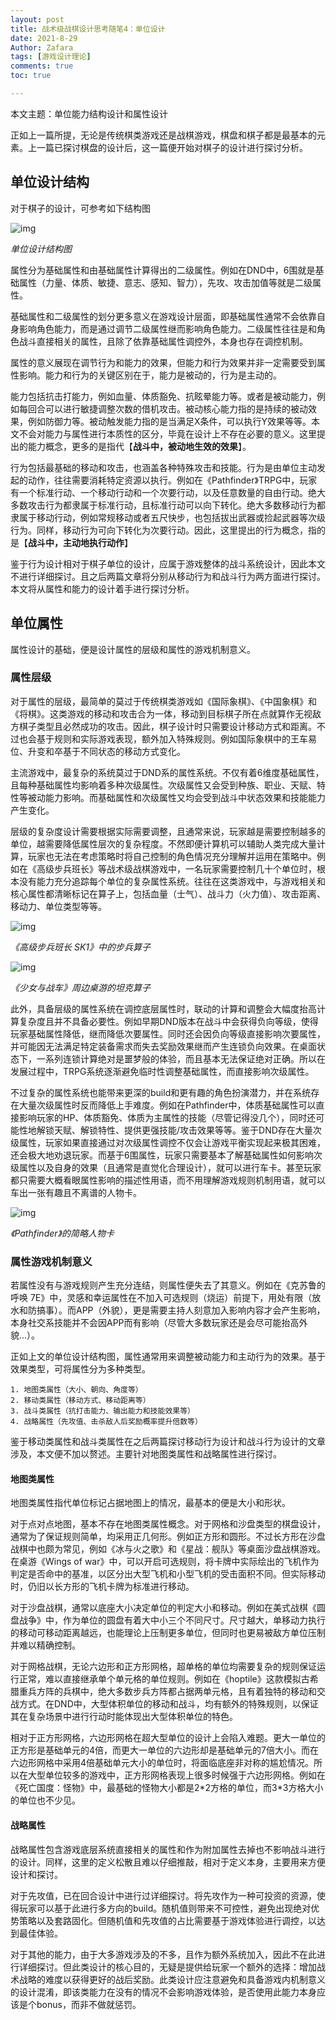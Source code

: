 ```yaml
---
layout: post
title: 战术级战棋设计思考随笔4：单位设计
date: 2021-8-29
Author: Zafara
tags: [游戏设计理论]
comments: true
toc: true

---
```


本文主题：单位能力结构设计和属性设计

正如上一篇所提，无论是传统棋类游戏还是战棋游戏，棋盘和棋子都是最基本的元素。上一篇已探讨棋盘的设计后，这一篇便开始对棋子的设计进行探讨分析。

## 单位设计结构

对于棋子的设计，可参考如下结构图

![img](https://pic.imgdb.cn/item/612afb0d44eaada73987b858.png)

*单位设计结构图*

属性分为基础属性和由基础属性计算得出的二级属性。例如在DND中，6围就是基础属性（力量、体质、敏捷、意志、感知、智力），先攻、攻击加值等就是二级属性。

基础属性和二级属性的划分更多意义在游戏设计层面，即基础属性通常不会依靠自身影响角色能力，而是通过调节二级属性继而影响角色能力。二级属性往往是和角色战斗直接相关的属性，且除了依靠基础属性调控外，本身也存在调控机制。

属性的意义展现在调节行为和能力的效果，但能力和行为效果并非一定需要受到属性影响。能力和行为的关键区别在于，能力是被动的，行为是主动的。

能力包括抗击打能力，例如血量、体质豁免、抗眩晕能力等。或者是被动能力，例如每回合可以进行敏捷调整次数的借机攻击。被动核心能力指的是持续的被动效果，例如防御力等。被动触发能力指的是当满足X条件，可以执行Y效果等等。本文不会对能力与属性进行本质性的区分，毕竟在设计上不存在必要的意义。这里提出的能力概念，更多的是指代【**战斗中，被动地生效的效果**】。

行为包括最基础的移动和攻击，也涵盖各种特殊攻击和技能。行为是由单位主动发起的动作，往往需要消耗特定资源以执行。例如在《Pathfinder》TRPG中，玩家有一个标准行动、一个移动行动和一个次要行动，以及任意数量的自由行动。绝大多数攻击行为都隶属于标准行动，且标准行动可以向下转化。绝大多数移动行为都隶属于移动行动，例如常规移动或者五尺快步，也包括拔出武器或捡起武器等次级行为。同样，移动行为可向下转化为次要行动。因此，这里提出的行为概念，指的是【**战斗中，主动地执行动作**】

鉴于行为设计相对于棋子单位的设计，应属于游戏整体的战斗系统设计，因此本文不进行详细探讨。且之后两篇文章将分别从移动行为和战斗行为两方面进行探讨。本文将从属性和能力的设计着手进行探讨分析。

## 单位属性

属性设计的基础，便是设计属性的层级和属性的游戏机制意义。

### 属性层级

对于属性的层级，最简单的莫过于传统棋类游戏如《国际象棋》、《中国象棋》和《将棋》。这类游戏的移动和攻击合为一体，移动到目标棋子所在点就算作无视敌方棋子类型且必然成功的攻击。因此，棋子设计时只需要设计移动方式和距离。不过也会基于规则和实际游戏表现，额外加入特殊规则。例如国际象棋中的王车易位、升变和卒基于不同状态的移动方式变化。

主流游戏中，最复杂的系统莫过于DND系的属性系统。不仅有着6维度基础属性，且每种基础属性均影响着多种次级属性。次级属性又会受到种族、职业、天赋、特性等被动能力影响。而基础属性和次级属性又均会受到战斗中状态效果和技能能力产生变化。

层级的复杂度设计需要根据实际需要调整，且通常来说，玩家越是需要控制越多的单位，越需要降低属性层次的复杂程度。不然即便计算机可以辅助人类完成大量计算，玩家也无法在考虑策略时将自己控制的角色情况充分理解并运用在策略中。例如在《高级步兵班长》等战术级战棋游戏中，一名玩家需要控制几十个单位时，根本没有能力充分追踪每个单位的复杂属性系统。往往在这类游戏中，与游戏相关和核心属性都清晰标记在算子上，包括血量（士气）、战斗力（火力值）、攻击距离、移动力、单位类型等等。

![img](https://pic.imgdb.cn/item/612b031644eaada739954778.png)

*《高级步兵班长 SK1》中的步兵算子*

![img](https://pic.imgdb.cn/item/612b038644eaada73995ff32.png)

*《少女与战车》周边桌游的坦克算子*

此外，具备层级的属性系统在调控底层属性时，联动的计算和调整会大幅度抬高计算复杂度且并不具备必要性。例如早期DND版本在战斗中会获得负向等级，使得玩家基础属性降低，继而降低次要属性。同时还会因负向等级直接影响次要属性，并可能因无法满足特定装备需求而失去奖励效果继而产生连锁负向效果。在桌面状态下，一系列连锁计算绝对是噩梦般的体验，而且基本无法保证绝对正确。所以在发展过程中，TRPG系统逐渐避免临时性调整基础属性，而直接影响次级属性。

不过复杂的属性系统也能带来更深的build和更有趣的角色扮演潜力，并在系统存在大量次级属性时反而降低上手难度。例如在Pathfinder中，体质基础属性可以直接影响玩家的HP、体质豁免、体质为主属性的技能（尽管记得没几个），同时还可能性地解锁天赋、解锁特性、提供更强技能/攻击效果等等。鉴于DND存在大量次级属性，玩家如果直接通过对次级属性调控不仅会让游戏平衡实现起来极其困难，还会极大地劝退玩家。而基于6围属性，玩家只需要基本了解基础属性如何影响次级属性以及自身的效果（且通常是直觉化合理设计），就可以进行车卡。甚至玩家都只需要大概看眼属性影响的描述性用语，而不用理解游戏规则机制用语，就可以车出一张有趣且不离谱的人物卡。

![img](https://pic.imgdb.cn/item/612b043144eaada73997114d.jpg)

*《Pathfinder》的简略人物卡*

### 属性游戏机制意义

若属性没有与游戏规则产生充分连结，则属性便失去了其意义。例如在《克苏鲁的呼唤 7E》中，灵感和幸运属性在不加入可选规则（烧运）前提下，用处有限（放水和防搞事）。而APP（外貌），更是需要主持人刻意加入影响内容才会产生影响，本身社交系技能并不会因APP而有影响（尽管大多数玩家还是会尽可能抬高外貌...）。

正如上文的单位设计结构图，属性通常用来调整被动能力和主动行为的效果。基于效果类型，可将属性分为多种类型。

 	1. 地图类属性（大小、朝向、角度等）
 	2. 移动类属性（移动方式、移动距离等）
 	3. 战斗类属性（抗打击能力、输出能力和技能效果等）
 	4. 战略属性（先攻值、击杀敌人后奖励概率提升倍数等）

鉴于移动类属性和战斗类属性在之后两篇探讨移动行为设计和战斗行为设计的文章涉及，本文便不加以赘述。主要针对地图类属性和战略属性进行探讨。

#### 地图类属性

地图类属性指代单位标记占据地图上的情况，最基本的便是大小和形状。

对于点对点地图，基本不存在地图类属性概念。对于网格和沙盘类型的棋盘设计，通常为了保证规则简单，均采用正几何形。例如正方形和圆形。不过长方形在沙盘战棋中也颇为常见，例如《冰与火之歌》和《星战：舰队》等桌面沙盘战棋游戏。在桌游《Wings of war》中，可以开启可选规则，将卡牌中实际绘出的飞机作为判定是否命中的基准，以区分出大型飞机和小型飞机的受击面积不同。但实际移动时，仍旧以长方形的飞机卡牌为标准进行移动。

对于沙盘战棋，通常以底座大小决定单位的判定大小和移动。例如在美式战棋《圆盘战争》中，作为单位的圆盘有着大中小三个不同尺寸。尺寸越大，单移动力执行的移动可移动距离越远，也能理论上压制更多单位，但同时也更易被敌方单位压制并难以精确控制。

对于网格战棋，无论六边形和正方形网格，超单格的单位均需要复杂的规则保证运行正常，难以直接继承单个单元格的单位规则。例如在《hoptile》这款模拟古希腊重兵方阵的兵棋中，绝大多数步兵方阵都占据两单元格，且有着独特的移动和交战方式。在DND中，大型体积单位的移动和战斗，均有额外的特殊规则，以保证其在复杂场景中进行行动时能体现出大型体积单位的特色。

相对于正方形网格，六边形网格在超大型单位的设计上会陷入难题。更大一单位的正方形是基础单元的4倍，而更大一单位的六边形却是基础单元的7倍大小。而在六边形网格中采用4倍基础单元大小的单位时，将面临底座非对称的尴尬情况。所以在大型单位较多的游戏中，正方形网格表现上很多时候强于六边形网格。例如在《死亡国度：怪物》中，最基础的怪物大小都是2\*2方格的单位，而3\*3方格大小的单位也不少见。

#### 战略属性

战略属性包含游戏底层系统直接相关的属性和作为附加属性去掉也不影响战斗进行的设计。同样，这里的定义松散且难以仔细推敲，相对于定义本身，主要用来方便设计和探讨。

对于先攻值，已在回合设计中进行过详细探讨。将先攻作为一种可投资的资源，使得玩家可以基于此进行多方向的build。随机值则带来不可控性，避免出现绝对优势策略以及套路固化。但随机值和先攻值的占比需要基于游戏体验进行调控，以达到最佳体验。

对于其他的能力，由于大多游戏涉及的不多，且作为额外系统加入，因此不在此进行详细探讨。但此类设计的核心目的，无疑是提供给玩家一个额外的选择：增加战术战略的难度以获得更好的战后奖励。此类设计应注意避免和具备游戏内机制意义的设计混淆，即该类能力在没有的情况不会影响游戏体验，是否使用此能力本身应该是个bonus，而非不做就惩罚。

